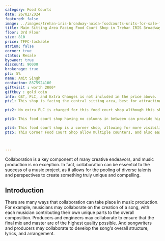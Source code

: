 ```yaml
---
category: Food Courts
date: 26/02/2024
featured: false
image: ../images/trehan-iris-broadway-noida-foodcourts-units-for-sale-ffs06.webp
title: Main Sitting Area Facing Food Court Shop in Trehan IRIS Broadway Noida
floor: 3rd Floor
size: 810
price: TFFC-lockable
atrium: false
corner: true
status: Resale
byowner: true
discount: 90000
brokerage: true
plc: 5%
name: Amit Singh
contactno: 8375924100
giftvisit : worth 2000*
giftbuy : gold coin
info: GST, PLC, and Extra Changes is not included in the price above.
ptz1: This shop is facing the central sitting area, best for attracting major crowd from the food court in Trehan IRIS Greno West.

ptz2: No extra PLC is charged for this food court shop although this shop is right in front of the central siting area of the food court.

ptz3: This food court shop having no columns in between can provide higher rental yield as its preferred for better kitchen planning and staff management.

ptz4: This food court shop is a corner shop, allowing for more visibility and therefore higher footfall
ptz5: This Corner Food Court Shop allow multiple counters, and also easy access to the sitting area in multiple directions.



---
```


Collaboration is a key component of many creative endeavors, and music production is no exception. In fact, collaboration can be essential to the success of a music project, as it allows for the pooling of diverse talents and perspectives to create something truly unique and compelling.

## Introduction

There are many ways that collaboration can take place in music production. For example, musicians may collaborate on the creation of a song, with each musician contributing their own unique parts to the overall composition. Producers and engineers may collaborate to ensure that the final mix and master are of the highest quality possible. And songwriters and producers may collaborate to develop the song's overall structure, lyrics, and arrangement.
